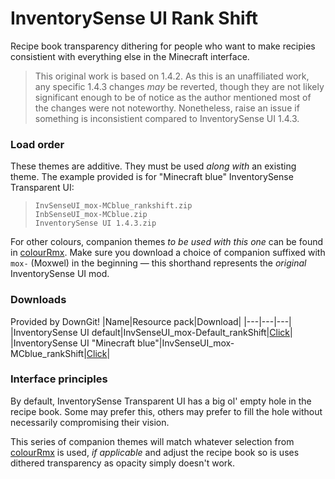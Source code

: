 # InventorySense UI Rank Shift
Recipe book transparency dithering for people who want to make recipies consistient with everything else in the Minecraft interface.

> This original work is based on 1.4.2. As this is an unaffiliated work, any specific 1.4.3 changes _may_ be reverted, though they are not likely significant enough to be of notice as the author mentioned most of the changes were not noteworthy. Nonetheless, raise an issue if something is inconsistient compared to InventorySense UI 1.4.3.

### Load order
These themes are additive. They must be used _along with_ an existing theme. The example provided is for "Minecraft blue" InventorySense Transparent UI:
> `InvSenseUI_mox-MCblue_rankshift.zip`  
> `InbSenseUI_mox-MCblue.zip`  
> `InventorySense UI 1.4.3.zip`  
  
For other colours, companion themes _to be used with this one_ can be found in [colourRmx](https://github.com/Hebgbs/minecraftMods/tree/master/InvSenseRmx/colourRmx). Make sure you download a choice of companion suffixed with `mox-` (Moxwel) in the beginning — this shorthand represents the _original_ InventorySense UI mod.

### Downloads
Provided by DownGit!
|Name|Resource pack|Download|
|---|---|---|
|InventorySense UI default|InvSenseUI_mox-Default_rankShift|[Click](https://downgit.github.io/#/home?url=https://github.com/Hebgbs/minecraftMods/tree/master/InvSenseRmx/mox-rankShift/InvSenseUI_mox-Default_rankShift)|
|InventorySense UI "Minecraft blue"|InvSenseUI_mox-MCblue_rankShift|[Click](https://downgit.github.io/#/home?url=https://github.com/Hebgbs/minecraftMods/tree/master/InvSenseRmx/mox-rankShift/InvSenseUI_mox-MCblue_rankShift)|

### Interface principles
By default, InventorySense Transparent UI has a big ol' empty hole in the recipe book. Some may prefer this, others may prefer to fill the hole without necessarily compromising their vision.
  
This series of companion themes will match whatever selection from [colourRmx](https://github.com/Hebgbs/minecraftMods/tree/master/InvSenseRmx/colourRmx) is used, _if applicable_ and adjust the recipe book so is uses dithered transparency as opacity simply doesn't work.
